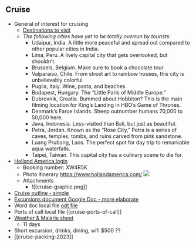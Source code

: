 ## Cruise
- General of interest for cruising
	- [Destinations to visit](https://lifehacker.com/the-most-overrated-tourist-destinations-and-where-to-g-1848911182)
	- *The following cities have yet to be totally overrun by tourists:*
		- Udaipur, India. A little more peaceful and spread out compared to other popular cities in India.
		- Lima, Peru. A lively capital city that gets overlooked, but shouldn’t.
		- Brussels, Belgium. Make sure to book a chocolate tour.
		- Valparaiso, Chile. From street art to rainbow houses, this city is unbelievably colorful.
		- Puglia, Italy. Wine, pasta, and beaches.
		- Budapest, Hungary. The “Little Paris of Middle Europe.”
		- Dubrovnik, Croatia. Bummed about Hobbiton? This is the main filming location for King’s Landing in HBO’s Game of Thrones.
		- Denmark’s Faroe Islands. Sheep outnumber humans 70,000 to 50,000 here.
		- Java, Indonesia. Less-visited than Bali, but just as beautiful.
		- Petra, Jordan. Known as the “Rose City,” Petra is a series of caves, temples, tombs, and ruins carved from pink sandstone.
		- Luang Prubang, Laos. The perfect spot for day trip to remarkable aqua waterfalls.
		- Taipei, Taiwan. This capital city has a culinary scene to die for.
- [Holland America login](https://www.hollandamerica.com/en_US/log-in/sso-log-in.html)
	- Booking number:  XW4R5K
	- Photo itinerary https://www.hollandamerica.com/
	  ![](https://checkvist-prod-uploads.s3.eu-west-1.amazonaws.com/u/haObyceuZYhLqy/e9c3f197480bba011ce54cabc383e9280ad2eabc/preview/image.png?X-Amz-Expires=3600&X-Amz-Date=20221118T114840Z&X-Amz-Algorithm=AWS4-HMAC-SHA256&X-Amz-Credential=AKIAIPQDSU45IS7DDLBA%2F20221118%2Feu-west-1%2Fs3%2Faws4_request&X-Amz-SignedHeaders=host&X-Amz-Signature=1ad84f58c22cb65749a75ac88871610e8a979c93213d7ee360351abc65c57dc0)
	- Attachments
		- ![[cruise-graphic.png]]
- [Cruise outline - simple](https://docs.google.com/document/d/1MR5ypD-X1FZC_bI7JOpJB85ovV_UazDmKFAiHmND4oI/edit?usp=sharing)
- [Excursions document Google Doc - more elaborate](https://docs.google.com/document/d/1nFDHeXl7yz4jrh1h06qkIQ6M4fot26FClA4grBak_14/edit?usp=sharing)
- Word doc local file [odt file](excursions-cruise.odt)
- Ports of call local file [[cruise-ports-of-call]]
- [Weather & Malaria sheet](ports-of-call-weather.xlsx)
	- 11 days
- Short excursion, drinks, dining, wifi $500 ??
- [[cruise-packing-2023]]